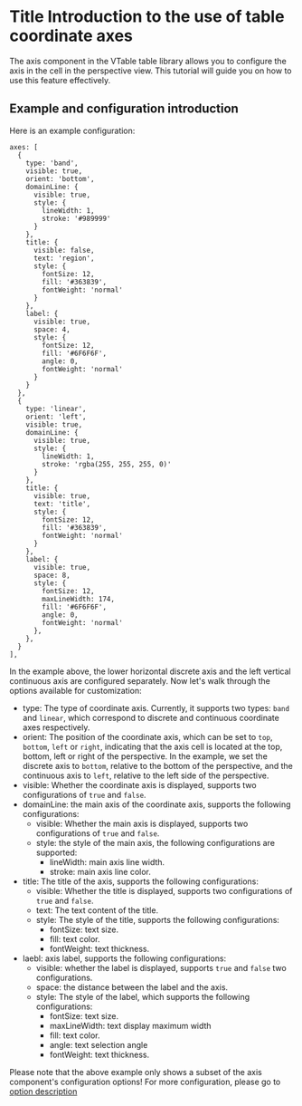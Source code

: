# Title Introduction to the use of table coordinate axes
The axis component in the VTable table library allows you to configure the axis in the cell in the perspective view. This tutorial will guide you on how to use this feature effectively.

## Example and configuration introduction
Here is an example configuration:

```
axes: [
  {
    type: 'band',
    visible: true,
    orient: 'bottom',
    domainLine: {
      visible: true,
      style: {
        lineWidth: 1,
        stroke: '#989999'
      }
    },
    title: {
      visible: false,
      text: 'region',
      style: {
        fontSize: 12,
        fill: '#363839',
        fontWeight: 'normal'
      }
    },
    label: {
      visible: true,
      space: 4,
      style: {
        fontSize: 12,
        fill: '#6F6F6F',
        angle: 0,
        fontWeight: 'normal'
      }
    }
  },
  {
    type: 'linear',
    orient: 'left',
    visible: true,
    domainLine: {
      visible: true,
      style: {
        lineWidth: 1,
        stroke: 'rgba(255, 255, 255, 0)'
      }
    },
    title: {
      visible: true,
      text: 'title',
      style: {
        fontSize: 12,
        fill: '#363839',
        fontWeight: 'normal'
      }
    },
    label: {
      visible: true,
      space: 8,
      style: {
        fontSize: 12,
        maxLineWidth: 174,
        fill: '#6F6F6F',
        angle: 0,
        fontWeight: 'normal'
      },
    },
  }
],
```
In the example above, the lower horizontal discrete axis and the left vertical continuous axis are configured separately. Now let's walk through the options available for customization:

- type: The type of coordinate axis. Currently, it supports two types: `band` and `linear`, which correspond to discrete and continuous coordinate axes respectively.
- orient: The position of the coordinate axis, which can be set to `top`, `bottom`, `left` or `right`, indicating that the axis cell is located at the top, bottom, left or right of the perspective. In the example, we set the discrete axis to `bottom`, relative to the bottom of the perspective, and the continuous axis to `left`, relative to the left side of the perspective.
- visible: Whether the coordinate axis is displayed, supports two configurations of `true` and `false`.
- domainLine: the main axis of the coordinate axis, supports the following configurations:
  - visible: Whether the main axis is displayed, supports two configurations of `true` and `false`.
  - style: the style of the main axis, the following configurations are supported:
    - lineWidth: main axis line width.
    - stroke: main axis line color.
- title: The title of the axis, supports the following configurations:
  - visible: Whether the title is displayed, supports two configurations of `true` and `false`.
  - text: The text content of the title.
  - style: The style of the title, supports the following configurations:
    - fontSize: text size.
    - fill: text color.
    - fontWeight: text thickness.
- laebl: axis label, supports the following configurations:
  - visible: whether the label is displayed, supports `true` and `false` two configurations.
  - space: the distance between the label and the axis.
  - style: The style of the label, which supports the following configurations:
    - fontSize: text size.
    - maxLineWidth: text display maximum width
    - fill: text color.
    - angle: text selection angle
    - fontWeight: text thickness.


Please note that the above example only shows a subset of the axis component's configuration options! For more configuration, please go to [option description](https://visactor.io/vtable/option/PivotChart#axes)